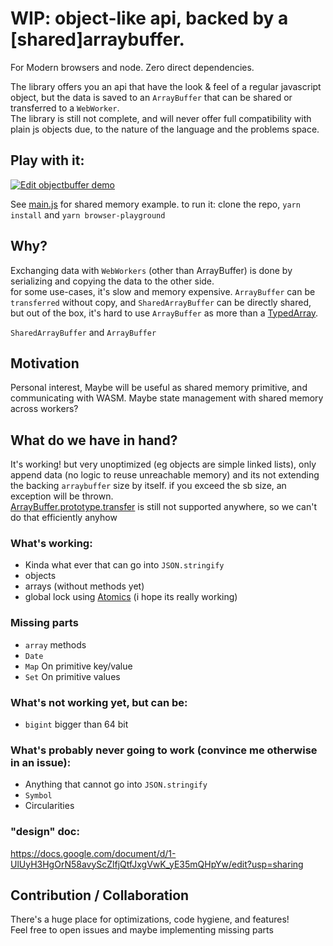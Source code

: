 # WIP: object-like api, backed by a [shared]arraybuffer.
For Modern browsers and node. Zero direct dependencies.

The library offers you an api that have the look & feel of a regular javascript object, but the data is saved to an `ArrayBuffer` that can be shared or transferred to a `WebWorker`.  
The library is still not complete, and will never offer full compatibility with plain js objects due, to the nature of the language and the problems space.

## Play with it:
[![Edit objectbuffer demo](https://codesandbox.io/static/img/play-codesandbox.svg)](https://codesandbox.io/s/objectbuffer-demo-uyov5?fontsize=14&module=%2Fsrc%2Findex.test.ts)

See [main.js](playground/main.js) for shared memory example.
to run it: clone the repo, `yarn install` and `yarn browser-playground`


## Why?
Exchanging data with `WebWorkers` (other than ArrayBuffer) is done by serializing and copying the data to the other side.  
for some use-cases, it's slow and memory expensive.
`ArrayBuffer` can be `transferred` without copy, and `SharedArrayBuffer` can be directly shared, but out of the box, it's hard to use `ArrayBuffer` as more than a [TypedArray](https://developer.mozilla.org/en-US/docs/Web/JavaScript/Typed_arrays).  



`SharedArrayBuffer` and `ArrayBuffer`

## Motivation
Personal interest, Maybe will be useful as shared memory primitive, and communicating with WASM. Maybe state management with shared memory across workers?

## What do we have in hand?
It's working! but very unoptimized (eg objects are simple linked lists), only append data (no logic to reuse unreachable memory)
and its not extending the backing `arraybuffer` size by itself.
if you exceed the sb size, an exception will be thrown.  
[ArrayBuffer.prototype.transfer](https://developer.mozilla.org/en-US/docs/Web/JavaScript/Reference/Global_Objects/ArrayBuffer/transfer) is still not supported anywhere, so we can't do that efficiently anyhow

### What's working:
  * Kinda what ever that can go into `JSON.stringify`
  * objects
  * arrays (without methods yet)
  * global lock using [Atomics](https://developer.mozilla.org/en-US/docs/Web/JavaScript/Reference/Global_Objects/Atomics) (i hope its really working)

### Missing parts
 * `array` methods
 * `Date`
 * `Map` On primitive key/value
 * `Set` On primitive values

### What's not working yet, but can be:
 * `bigint` bigger than 64 bit

### What's probably never going to work (convince me otherwise in an issue):
  * Anything that cannot go into `JSON.stringify`
  * `Symbol`
  * Circularities

### "design" doc:
https://docs.google.com/document/d/1-UlUyH3HgOrN58avyScZlfjQtfJxgVwK_yE35mQHpYw/edit?usp=sharing


## Contribution / Collaboration
There's a huge place for optimizations, code hygiene, and features!  
Feel free to open issues and maybe implementing missing parts

